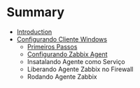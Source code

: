 # Summary

* [Introduction](README.md)
* [Configurando Cliente Windows](configuring_client_windows/README.md)
   * [Primeiros Passos](configuring_client_windows/firststeps.md)
   * [Configurando Zabbix Agent](configuring_client_windows/configurando_zabbix_agent.md)
   * Insatalando Agente como Serviço
   * Liberando Agente Zabbix no Firewall
   * Rodando Agente Zabbix

